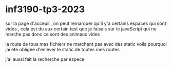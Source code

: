 # inf3190-tp3-2023

sur la page d'acceuil , on peut remarquer qu'il y'a certains espaces qui sont vides , cela est du aux certain test que je faisais sur le javaScript qui ne marche pas donc ce sont des animaux vides

la route de tous mes fichiers ne marchent pas avec des static voila pourquoi jai ete obligée d'enlever le static de toutes mes routes

j'ai aussi fait la recherche par espece
